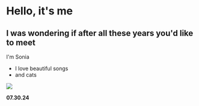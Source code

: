 # Hello, it's me

## I was wondering if after all these years you'd like to meet

I'm Sonia 

- I love beautiful songs
- and cats

![](https://us.feliway.com/cdn/shop/articles/10_fascinating_facts_about_black_cats-3.jpg)

**07.30.24**